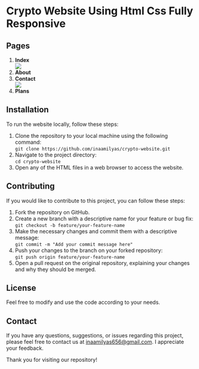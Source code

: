 <h1>Crypto Website Using Html Css Fully Responsive</h1>


<h2>Pages</h2>

  <ol>
    <li><strong>Index</strong></li>
    <img src="https://github.com/inaamilyas/crypto-website/assets/108390164/09dd1001-e475-43b6-bbd5-4dc6361af7d2" >
    <li><strong>About</strong></li>
    <img src="" >
    <li><strong>Contact</strong></li>
    <img src="https://github.com/inaamilyas/crypto-website/assets/108390164/5d59705f-1287-408c-ac94-93264d66b338" >
    <li><strong>Plans</strong></li>
    <img src="" >
    
  </ol>

  <h2>Installation</h2>

  <p>To run the website locally, follow these steps:</p>

  <ol>
    <li>Clone the repository to your local machine using the following command:<br><code>git clone https://github.com/inaamilyas/crypto-website.git</code></li>
    <li>Navigate to the project directory:<br><code>cd crypto-website</code></li>
    <li>Open any of the HTML files in a web browser to access the website.</li>
  </ol>

   <h2>Contributing</h2>

  <p>If you would like to contribute to this project, you can follow these steps:</p>

  <ol>
    <li>Fork the repository on GitHub.</li>
    <li>Create a new branch with a descriptive name for your feature or bug fix:<br><code>git checkout -b feature/your-feature-name</code></li>
    <li>Make the necessary changes and commit them with a descriptive message:<br><code>git commit -m "Add your commit message here"</code></li>
    <li>Push your changes to the branch on your forked repository:<br><code>git push origin feature/your-feature-name</code></li>
    <li>Open a pull request on the original repository, explaining your changes and why they should be merged.</li>
  </ol>

  <h2>License</h2>

  <p>Feel free to modify and use the code according to your needs.</p>

  <h2>Contact</h2>

  <p>If you have any questions, suggestions, or issues regarding this project, please feel free to contact us at <a href="mailto:your-inaamilyas656@gmail.com">inaamilyas656@gmail.com</a>. I appreciate your feedback.</p>

  <p>Thank you for visiting our repository!</p>
